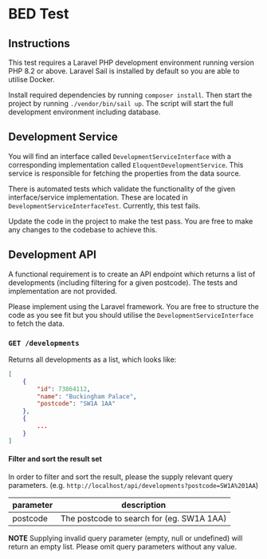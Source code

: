 # BED Test

## Instructions

This test requires a Laravel PHP development environment running version PHP 8.2 or above. Laravel Sail is installed by default so you are able to utilise Docker.

Install required dependencies by running `composer install`. Then start the project by running `./vendor/bin/sail up`. The script will start the full development environment including database.

## Development Service

You will find an interface called `DevelopmentServiceInterface` with a corresponding implementation called `EloquentDevelopmentService`. This service is responsible for fetching the properties from the data source.

There is automated tests which validate the functionality of the given interface/service implementation. These are located in `DevelopmentServiceInterfaceTest`. Currently, this test fails.

Update the code in the project to make the test pass. You are free to make any changes to the codebase to achieve this.

## Development API

A functional requirement is to create an API endpoint which returns a list of developments (including filtering for a given postcode). The tests and implementation are not provided.

Please implement using the Laravel framework. You are free to structure the code as you see fit but you should utilise the `DevelopmentServiceInterface` to fetch the data.

### `GET /developments`

Returns all developments as a list, which looks like:

```json
[
    {
        "id": 73864112,
        "name": "Buckingham Palace",
        "postcode": "SW1A 1AA"
    },
    {
        ...
    }
]
```

#### Filter and sort the result set

In order to filter and sort the result, please the supply relevant query parameters. (e.g. `http://localhost/api/developments?postcode=SW1A%201AA`)

| parameter | description                               |
|-----------|-------------------------------------------|
| postcode  | The postcode to search for (eg. SW1A 1AA) |

**NOTE** Supplying invalid query parameter (empty, null or undefined) will return an empty list. Please omit query parameters without any value.
